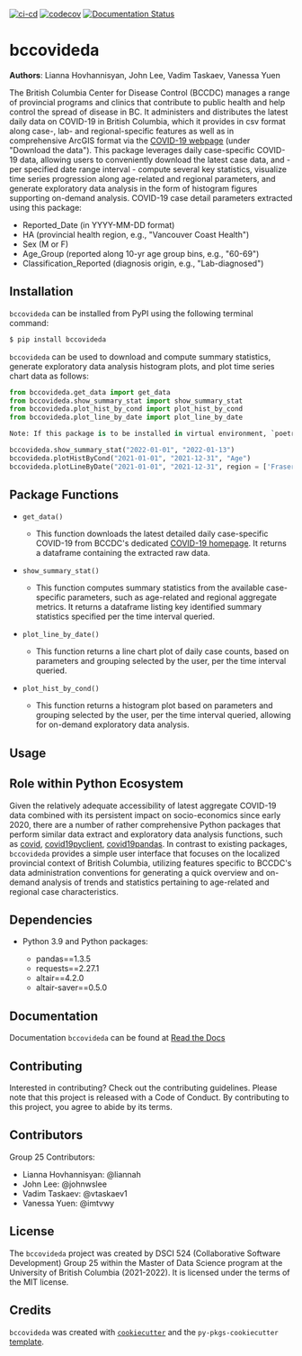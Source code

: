 [![ci-cd](https://github.com/UBC-MDS/bccovideda/actions/workflows/ci-cd.yml/badge.svg)](https://github.com/UBC-MDS/bccovideda/actions/workflows/ci-cd.yml)
[![codecov](https://codecov.io/github/UBC-MDS/bccovideda/branch/main/graph/badge.svg)](https://codecov.io/github/UBC-MDS/bccovideda)
[![Documentation Status](https://readthedocs.org/projects/bccovideda/badge/?version=latest)](https://bccovideda.readthedocs.io/en/latest/?badge=latest)
# bccovideda

**Authors**:  Lianna Hovhannisyan, John Lee, Vadim Taskaev, Vanessa Yuen

The British Columbia Center for Disease Control (BCCDC) manages a range of provincial programs and clinics that contribute to public health and help control the spread of disease in BC. It administers and distributes the latest daily data on COVID-19 in British Columbia, which it provides in csv format along case-, lab- and regional-specific features as well as in comprehensive ArcGIS format via the [COVID-19 webpage](http://www.bccdc.ca/health-info/diseases-conditions/covid-19/data) (under "Download the data"). This package leverages daily case-specific COVID-19 data, allowing users to conveniently download the latest case data, and - per specified date range interval - compute several key statistics, visualize time series progression along age-related and regional parameters, and generate exploratory data analysis in the form of histogram figures supporting on-demand analysis. COVID-19 case detail parameters extracted using this package: 
- Reported_Date (in YYYY-MM-DD format)
- HA (provincial health region, e.g., "Vancouver Coast Health")
- Sex (M or F)
- Age_Group (reported along 10-yr age group bins, e.g., "60-69")
- Classification_Reported (diagnosis origin, e.g., "Lab-diagnosed")

## Installation

`bccovideda` can be installed from PyPI using the following terminal command:
```bash
$ pip install bccovideda
```

`bccovideda` can be used to download and compute summary statistics, generate exploratory data analysis histogram plots, and plot time series chart data as follows:
```python
from bccovideda.get_data import get_data
from bccovideda.show_summary_stat import show_summary_stat
from bccovideda.plot_hist_by_cond import plot_hist_by_cond
from bccovideda.plot_line_by_date import plot_line_by_date

Note: If this package is to be installed in virtual environment, `poetry install` is required to run pytest.

bccovideda.show_summary_stat("2022-01-01", "2022-01-13")
bccovideda.plotHistByCond("2021-01-01", "2021-12-31", "Age")
bccovideda.plotLineByDate("2021-01-01", "2021-12-31", region = ['Fraser'])
```

## Package Functions 

- `get_data()`
  - This function downloads the latest detailed daily case-specific COVID-19 from BCCDC's dedicated [COVID-19 homepage](http://www.bccdc.ca/health-info/diseases-conditions/covid-19/data). It returns a dataframe containing the extracted raw data. 

- `show_summary_stat()`
  - This function computes summary statistics from the available case-specific parameters, such as age-related and regional aggregate metrics. It returns a dataframe listing key identified summary statistics specified per the time interval queried. 

- `plot_line_by_date()`
  - This function returns a line chart plot of daily case counts, based on parameters and grouping selected by the user, per the time interval queried.

- `plot_hist_by_cond()`
  - This function returns a histogram plot based on parameters and grouping selected by the user, per the time interval queried, allowing for on-demand exploratory data analysis. 


## Usage

## Role within Python Ecosystem

Given the relatively adequate accessibility of latest aggregate COVID-19 data combined with its persistent impact on socio-economics since early 2020, there are a number of rather comprehensive Python packages that perform similar data extract and exploratory data analysis functions, such as [covid](https://pypi.org/project/covid/), [covid19pyclient](https://pypi.org/project/covid19pyclient/), [covid19pandas](https://github.com/PayneLab/covid19pandas). In contrast to existing packages, `bccovideda` provides a simple user interface that  focuses on the localized provincial context of British Columbia, utilizing features specific to BCCDC's data administration conventions for generating a quick overview and on-demand analysis of trends and statistics pertaining to age-related and regional case characteristics.

## Dependencies

-   Python 3.9 and Python packages:

    -   pandas==1.3.5
    -   requests==2.27.1
    -   altair==4.2.0
    -   altair-saver==0.5.0

## Documentation

Documentation `bccovideda` can be found at [Read the Docs]()

## Contributing

Interested in contributing? Check out the contributing guidelines. Please note that this project is released with a Code of Conduct. By contributing to this project, you agree to abide by its terms.

## Contributors

Group 25 Contributors:
- Lianna Hovhannisyan: @liannah
- John Lee: @johnwslee
- Vadim Taskaev: @vtaskaev1
- Vanessa Yuen: @imtvwy

## License

The `bccovideda` project was created by DSCI 524 (Collaborative Software Development) Group 25 within the Master of Data Science program at the University of British Columbia (2021-2022). It is licensed under the terms of the MIT license.

## Credits

`bccovideda` was created with [`cookiecutter`](https://cookiecutter.readthedocs.io/en/latest/) and the `py-pkgs-cookiecutter` [template](https://github.com/py-pkgs/py-pkgs-cookiecutter).
